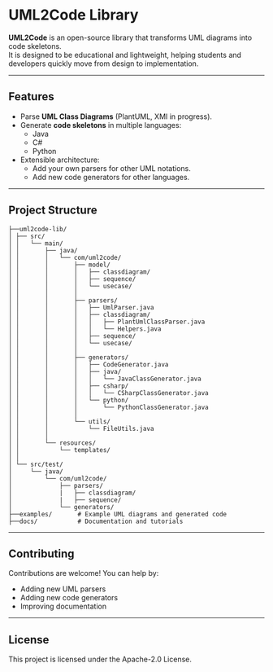 # UML2Code Library

**UML2Code** is an open-source library that transforms UML diagrams into code skeletons.  
It is designed to be educational and lightweight, helping students and developers quickly move from design to implementation.

---

## Features
- Parse **UML Class Diagrams** (PlantUML, XMI in progress).
- Generate **code skeletons** in multiple languages:
  - Java
  - C#
  - Python
- Extensible architecture:
  - Add your own parsers for other UML notations.
  - Add new code generators for other languages.

---

## Project Structure
```
├──uml2code-lib/
│ ├── src/
│ │   └── main/
│ │       ├── java/
│ │       │   └── com/uml2code/
│ │       │       ├── model/                 
│ │       │       │   ├── classdiagram/  
│ │       │       │   ├── sequence/        
│ │       │       │   └── usecase/        
│ │       │       │
│ │       │       ├── parsers/              
│ │       │       │   ├── UmlParser.java
│ │       │       │   ├── classdiagram/
│ │       │       │   │   ├── PlantUmlClassParser.java
│ │       │       │   │   └── Helpers.java
│ │       │       │   ├── sequence/   
│ │       │       │   └── usecase/          
│ │       │       │
│ │       │       ├── generators/    
│ │       │       │   ├── CodeGenerator.java
│ │       │       │   ├── java/       
│ │       │       │   │   └── JavaClassGenerator.java
│ │       │       │   ├── csharp/      
│ │       │       │   │   └── CSharpClassGenerator.java
│ │       │       │   └── python/      
│ │       │       │       └── PythonClassGenerator.java
│ │       │       │
│ │       │       └── utils/               
│ │       │           └── FileUtils.java
│ │       │
│ │       └── resources/
│ │           └── templates/      
│ │
│ └── src/test/
│     └── java/
│         └── com/uml2code/
│             ├── parsers/  
│             |   ├── classdiagram/
│             |   ├── sequence/  
│             └── generators/  
├──examples/       # Example UML diagrams and generated code
├──docs/           # Documentation and tutorials
```

---

## Contributing
Contributions are welcome!
You can help by:
- Adding new UML parsers
- Adding new code generators
- Improving documentation

---

## License
This project is licensed under the Apache-2.0 License.

